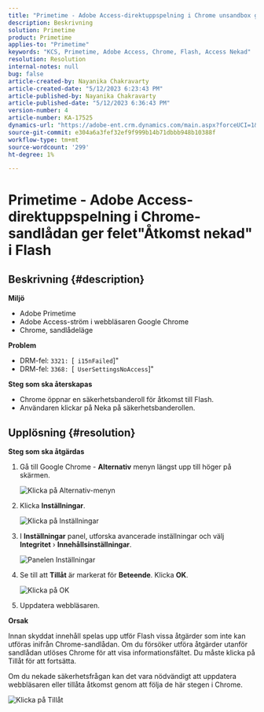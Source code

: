 ```yaml
---
title: "Primetime - Adobe Access-direktuppspelning i Chrome unsandbox ger felet \"Åtkomst nekad\" i Flash"
description: Beskrivning
solution: Primetime
product: Primetime
applies-to: "Primetime"
keywords: "KCS, Primetime, Adobe Access, Chrome, Flash, Access Nekad"
resolution: Resolution
internal-notes: null
bug: false
article-created-by: Nayanika Chakravarty
article-created-date: "5/12/2023 6:23:43 PM"
article-published-by: Nayanika Chakravarty
article-published-date: "5/12/2023 6:36:43 PM"
version-number: 4
article-number: KA-17525
dynamics-url: "https://adobe-ent.crm.dynamics.com/main.aspx?forceUCI=1&pagetype=entityrecord&etn=knowledgearticle&id=3dc20e1f-f2f0-ed11-8849-6045bd006268"
source-git-commit: e304a6a3fef32ef9f999b14b71dbbb948b10388f
workflow-type: tm+mt
source-wordcount: '299'
ht-degree: 1%

---
```


# Primetime - Adobe Access-direktuppspelning i Chrome-sandlådan ger felet&quot;Åtkomst nekad&quot; i Flash

## Beskrivning {#description}


<b>Miljö</b>

- Adobe Primetime
- Adobe Access-ström i webbläsaren Google Chrome
- Chrome, sandlådeläge


<b>Problem</b>

- DRM-fel: `3321: `[` i15nFailed`]&quot;
- DRM-fel: `3368: `[` UserSettingsNoAccess`]&quot;


<b>Steg som ska återskapas</b>

- Chrome öppnar en säkerhetsbanderoll för åtkomst till Flash.
- Användaren klickar på Neka på säkerhetsbanderollen.



## Upplösning {#resolution}


<b>Steg som ska åtgärdas</b>

1. Gå till Google Chrome - <b>Alternativ</b> menyn längst upp till höger på skärmen.


   ![Klicka på Alternativ-menyn](https://helpx.adobe.com/content/dam/help/en/adobe-access/kb/error-3321/jcr%3acontent/main-pars/procedure/proc_par/step_0/step_par/image/setting_menu.png "Klicka på Alternativ-menyn")
2. Klicka <b>Inställningar</b>.





   ![Klicka på Inställningar](https://helpx.adobe.com/content/dam/help/en/adobe-access/kb/error-3321/jcr%3acontent/main-pars/procedure/proc_par/step_1/step_par/image/3.jpg "Klicka på Inställningar")
3. I <b>Inställningar</b> panel, utforska avancerade inställningar och välj <b>Integritet</b> › <b>Innehållsinställningar</b>.

   ![Panelen Inställningar](https://helpx.adobe.com/content/dam/help/en/adobe-access/kb/error-3321/jcr%3acontent/main-pars/procedure/proc_par/step_2/step_par/image/5.jpg "Panelen Inställningar")
4. Se till att <b>Tillåt</b> är markerat för <b>Beteende</b>. Klicka <b>OK</b>.





   ![Klicka på OK](https://helpx.adobe.com/content/dam/help/en/adobe-access/kb/error-3321/jcr%3acontent/main-pars/procedure/proc_par/step_3/step_par/image/unsandbox_settings.png "Klicka på OK")
5. Uppdatera webbläsaren.


<b>Orsak</b>

Innan skyddat innehåll spelas upp utför Flash vissa åtgärder som inte kan utföras inifrån Chrome-sandlådan. Om du försöker utföra åtgärder utanför sandlådan utlöses Chrome för att visa informationsfältet. Du måste klicka på Tillåt för att fortsätta.

Om du nekade säkerhetsfrågan kan det vara nödvändigt att uppdatera webbläsaren eller tillåta åtkomst genom att följa de här stegen i Chrome.

![Klicka på Tillåt](https://helpx.adobe.com/content/dam/help/en/adobe-access/kb/error-3321/jcr%3acontent/main-pars/image/chrome_infobar.png "Klicka på Tillåt")
